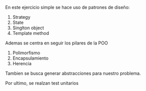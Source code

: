 En este ejercicio simple se hace uso de patrones de diseño:
1. Strategy
2. State
3. Singlton object
4. Template method

Ademas se centra en seguir los pilares de la POO
1. Polimorfismo
2. Encapsulamiento
3. Herencia

Tambien se busca generar abstracciones para nuestro problema. 

Por ultimo, se realzan test unitarios
